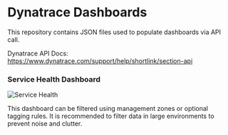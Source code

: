 # Dynatrace Dashboards

This repository contains JSON files used to populate dashboards via API call. 

Dynatrace API Docs: https://www.dynatrace.com/support/help/shortlink/section-api


### Service Health Dashboard
![Service Health](https://raw.githubusercontent.com/NathanBullinger/Dynatrace-Dashboards/master/Dashboard%20Sample%20Images/Service%20Health.png)

This dashboard can be filtered using management zones or optional tagging rules. It is recommended to filter data in large environments to prevent noise and clutter.
